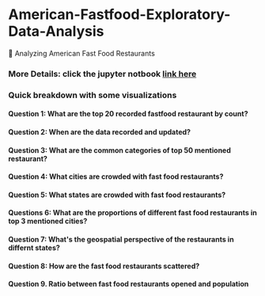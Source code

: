 # American-Fastfood-Exploratory-Data-Analysis
:hamburger: Analyzing American Fast Food Restaurants

### More Details: click the jupyter notbook [link here](https://www.kaggle.com/agilesifaka/detailed-eda-with-visualizations)

### Quick breakdown with some visualizations

#### Question 1: What are the top 20 recorded fastfood restaurant by count?

#### Question 2: When are the data recorded and updated?

#### Question 3: What are the common categories of top 50 mentioned restaurant?

#### Question 4: What cities are crowded with fast food restaurants?

#### Question 5: What states are crowded with fast food restaurants?

#### Questions 6: What are the proportions of different fast food restaurants in top 3 mentioned cities?

#### Question 7: What's the geospatial perspective of the restaurants in differnt states?

#### Question 8: How are the fast food restaurants scattered?

#### Question 9. Ratio between fast food restaurants opened and population
